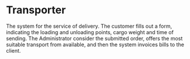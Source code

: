 # Transporter
The system for the service of delivery. The customer fills out a form, indicating the loading and unloading points, cargo weight and time of sending. The Administrator consider the submitted order, offers the most suitable transport from available, and then the system invoices bills to the client.

